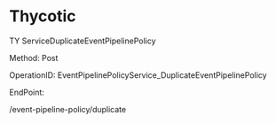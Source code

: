 #     Thycotic


TY ServiceDuplicateEventPipelinePolicy

Method: Post

OperationID: EventPipelinePolicyService_DuplicateEventPipelinePolicy

EndPoint:

/event-pipeline-policy/duplicate
